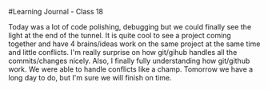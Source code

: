 #Learning Journal - Class 18

Today was a lot of code polishing, debugging but we could finally see the light at the end of the tunnel. It is quite cool to see a project coming together and have 4 brains/ideas work on the same project at the same time and little conflicts. I'm really surprise on how git/gihub handles all the commits/changes nicely. Also, I finally fully understanding how git/github work. We were able to handle conflicts like a champ. Tomorrow we have a long day to do, but I'm sure we will finish on time.  
